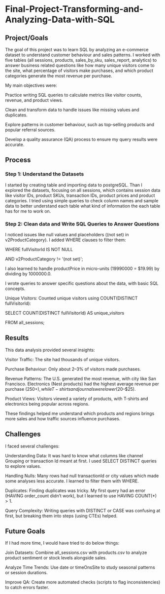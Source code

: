 # Final-Project-Transforming-and-Analyzing-Data-with-SQL

## Project/Goals

The goal of this project was to learn SQL by analyzing an e-commerce dataset to understand customer behaviour and sales patterns. I worked with five tables (all sessions, products, sales_by_sku, sales_report, analytics) to answer business related questions like how many unique visitors come to the site, what percentage of visitors make purchases, and which product categories generate the most revenue per purchase. 

My main objectives were:

Practice writing SQL queries to calculate metrics like visitor counts, revenue, and product views.

Clean and transform data to handle issues like missing values and duplicates.

Explore patterns in customer behaviour, such as top-selling products and popular referral sources.

Develop a quality assurance (QA) process to ensure my query results were accurate.



## Process
### Step 1: Understand the Datasets
I started by creating table and importing data to postgreSQL.  Than I explored the datasets, focusing on all sessions, which contains session data like visitor IDs, product SKUs, transaction IDs, product prices and product categories. 
I tried using simple queries to check column names and sample data to better understand each table what kind of information the each table has for me to work on. 

### Step 2: Clean data and Write SQL Queries to Answer Questions

I noticed issues like null values and placeholders ((not set) in v2ProductCategory). I added WHERE clauses to filter them:

WHERE fullVisitorId IS NOT NULL 

AND v2ProductCategory != '(not set)';

I also learned to handle productPrice in micro-units (19990000 = $19.99) by dividing by 1000000.0.

I wrote queries to answer specific questions about the data, with basic SQL concepts.


Unique Visitors: Counted unique visitors using COUNT(DISTINCT fullVisitorId):

SELECT COUNT(DISTINCT fullVisitorId) AS unique_visitors 

FROM all_sessions;


## Results

This data analysis provided several insights:

Visitor Traffic: The site had thousands of unique visitors.

Purchase Behaviour: Only about 2–3% of visitors made purchases.

Revenue Patterns: The U.S. generated the most revenue, with city like San Francisco. Electronics (Nest products) had the highest average revenue per purchase ($250+), while T-shirts and journals were lower ($20–$25).

Product Views: Visitors viewed a variety of products, with T-shirts and electronics being popular across regions.

These findings helped me understand which products and regions brings more sales and how traffic sources influence purchases.




## Challenges 

I faced several challenges:

Understanding Data: It was hard to know what columns like channel Grouping or transaction Id meant at first. I used SELECT DISTINCT queries to explore values.

Handling Nulls: Many rows had null transactionId or city values which made some analyses less accurate. I learned to filter them with WHERE.

Duplicates: Finding duplicates was tricky. My first query had an error (HAVING order_count didn’t work), but I learned to use HAVING COUNT(*) > 1.

Query Complexity: Writing queries with DISTINCT or CASE was confusing at first, but breaking them into steps (using CTEs) helped.


## Future Goals

If I had more time, I would have tried to do below things:

Join Datasets: Combine all_sessions.csv with products.csv to analyze product sentiment or stock levels alongside sales. 
 
Analyze Time Trends: Use date or timeOnsSite to study seasonal patterns or session durations.

Improve QA: Create more automated checks (scripts to flag inconsistencies) to catch errors faster.
